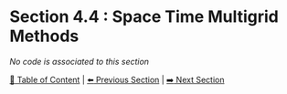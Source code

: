 # Section 4.4 : Space Time Multigrid Methods

_No code is associated to this section_

[:book: Table of Content](../../README.md) | [:arrow_left: Previous Section](../sec4.3/README.md) | [:arrow_right: Next Section](../sec4.5/README.md)